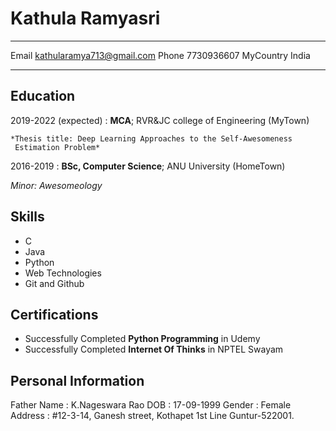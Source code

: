 Kathula Ramyasri
============

-------------------     ----------------------------
Email                     kathularamya713@gmail.com
Phone                     7730936607
MyCountry                 India       
-------------------     ----------------------------

Education
---------

2019-2022 (expected)
:   **MCA**; RVR&JC college of Engineering (MyTown)

    *Thesis title: Deep Learning Approaches to the Self-Awesomeness
     Estimation Problem*

2016-2019
:   **BSc, Computer Science**; ANU University (HomeTown)

 *Minor: Awesomeology*



Skills
--------------------
- C
- Java
- Python
- Web Technologies
- Git and Github


Certifications
----------------------------------------
- Successfully Completed **Python Programming** in Udemy
- Successfully Completed **Internet Of Thinks** in NPTEL Swayam


Personal Information
----------------------------------------
Father Name    :  K.Nageswara Rao
DOB            :  17-09-1999
Gender         :  Female
Address        :  #12-3-14, 
                  Ganesh street, 
                  Kothapet 1st Line 
                  Guntur-522001.
                  
                  


